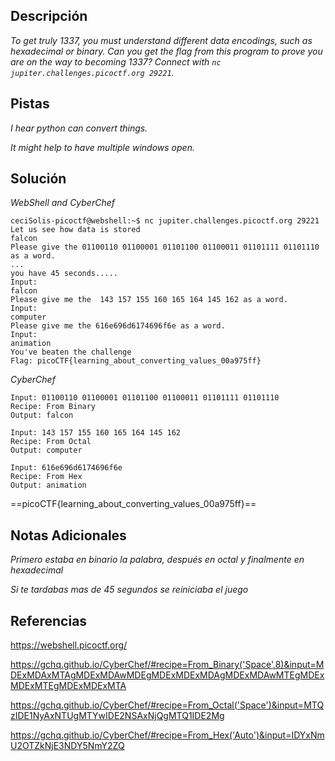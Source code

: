 
## Descripción

*To get truly 1337, you must understand different data encodings, such as hexadecimal or binary. Can you get the flag from this program to prove you are on the way to becoming 1337? Connect with `nc jupiter.challenges.picoctf.org 29221`.*

## Pistas

*I hear python can convert things.*

*It might help to have multiple windows open.*

## Solución

*WebShell and CyberChef*

```
ceciSolis-picoctf@webshell:~$ nc jupiter.challenges.picoctf.org 29221
Let us see how data is stored
falcon
Please give the 01100110 01100001 01101100 01100011 01101111 01101110 as a word.
...
you have 45 seconds.....
Input:
falcon
Please give me the  143 157 155 160 165 164 145 162 as a word.
Input:
computer
Please give me the 616e696d6174696f6e as a word.
Input:
animation
You've beaten the challenge
Flag: picoCTF{learning_about_converting_values_00a975ff}
```

*CyberChef*
```
Input: 01100110 01100001 01101100 01100011 01101111 01101110
Recipe: From Binary
Output: falcon 

Input: 143 157 155 160 165 164 145 162
Recipe: From Octal
Output: computer

Input: 616e696d6174696f6e
Recipe: From Hex
Output: animation
```
==picoCTF{learning_about_converting_values_00a975ff}==
## Notas Adicionales

*Primero estaba en binario la palabra, después en octal y finalmente en hexadecimal*

*Si te tardabas mas de 45 segundos se reiniciaba el juego*

## Referencias
https://webshell.picoctf.org/

https://gchq.github.io/CyberChef/#recipe=From_Binary('Space',8)&input=MDExMDAxMTAgMDExMDAwMDEgMDExMDExMDAgMDExMDAwMTEgMDExMDExMTEgMDExMDExMTA

https://gchq.github.io/CyberChef/#recipe=From_Octal('Space')&input=MTQzIDE1NyAxNTUgMTYwIDE2NSAxNjQgMTQ1IDE2Mg

https://gchq.github.io/CyberChef/#recipe=From_Hex('Auto')&input=IDYxNmU2OTZkNjE3NDY5NmY2ZQ



